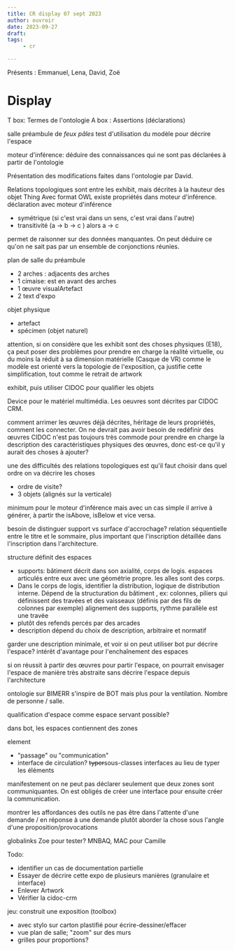 ```yaml
---
title: CR display 07 sept 2023
author: ouvroir
date: 2023-09-27
draft: 
tags:
     - cr

---
```

Présents : Emmanuel, Lena, David, Zoë

# Display

T box: Termes de l'ontologie
A box : Assertions (déclarations)

salle préambule de *feux pâles* 
test d'utilisation du modèle pour décrire l'espace

moteur d'inférence: déduire des connaissances qui ne sont pas déclarées à partir de l'ontologie

Présentation des modifications faites dans l'ontologie par David.

Relations topologiques sont entre les exhibit, mais décrites à la hauteur des objet Thing 
Avec format OWL existe propriétés dans moteur d'inférence.  
déclaration avec moteur d'inférence
- symétrique (si c'est vrai dans un sens, c'est vrai dans l'autre)
- transitivité (a → b → c ) alors a → c

permet de raisonner sur des données manquantes. On peut déduire ce qu'on ne sait pas par un ensemble de conjonctions réunies.


plan de salle du préambule
- 2 arches : adjacents des arches
- 1 cimaise: est en avant des arches
- 1 œuvre visualArtefact
- 2 text d'expo

objet physique
- artefact
- spécimen (objet naturel)

attention, si on considère que les exhibit sont des choses physiques (E18), ça peut poser des problèmes pour prendre en charge la réalité virtuelle, ou du moins la réduit à sa dimension matérielle (Casque de VR)
comme le modèle est orienté vers la topologie de l'exposition, ça justifie cette simplification, tout comme le retrait de artwork

exhibit, puis utiliser CIDOC pour qualifier les objets

Device pour le matériel multimédia.
Les oeuvres sont décrites par CIDOC CRM.

comment arrimer les œuvres déjà décrites, héritage de leurs propriétés, comment les connecter. On ne devrait pas avoir besoin de redéfinir des œuvres
CIDOC n'est pas toujours très commode pour prendre en charge la description des caractéristiques physiques des œuvres, donc est-ce qu'il y aurait des choses à ajouter? 

une des difficultés des relations topologiques est qu'il faut choisir dans quel ordre on va décrire les choses
- ordre de visite? 
- 3 objets (alignés sur la verticale) 

minimum pour le moteur d'inférence mais avec un cas simple il arrive à générer, à partir the isAbove, isBelow et vice versa.

besoin de distinguer support vs surface d'accrochage? 
relation séquentielle entre le titre et le sommaire, plus important que l'inscription détaillée dans l'inscription dans l'architecture.

structure définit des espaces
- supports: bâtiment décrit dans son axialité, corps de logis. espaces articulés entre eux avec une géométrie propre. les aîles sont des corps. 
- Dans le corps de logis, identifier la distribution, logique de distribution interne. Dépend de la structuration du bâtiment , ex: colonnes, piliers qui définissent des travées et des vaisseaux (définis par des fils de colonnes par exemple) alignement des supports, rythme parallèle est une travée
- plutôt des refends percés par des arcades
- description dépend du choix de description, arbitraire et normatif

garder une description minimale, et voir si on peut utiliser bot pur décrire l'espace?
intérêt d'avantage pour l'enchaînement des espaces

si on réussit à partir des œuvres pour partir l'espace, on pourrait envisager l'espace de manière très abstraite sans décrire l'espace depuis l'architecture

ontologie sur BIMERR s'inspire de BOT mais plus pour la ventilation. Nombre de personne / salle. 

qualification d'espace comme espace servant possible? 

dans bot, les espaces contiennent des zones

element 
- "passage" ou "communication"
- interface de circulation? 
~~typer~~sous-classes interfaces au lieu de typer les éléments

manifestement on ne peut pas déclarer seulement que deux zones sont communiquantes. On est obligés de créer une interface pour ensuite créer la communication.



montrer les affordances des outils
ne pas être dans l'attente d'une demande / en réponse à une demande
plutôt aborder la chose sous l'angle d'une proposition/provocations

globalinks Zoe pour tester? MNBAQ, MAC pour Camille



Todo: 
- identifier un cas de documentation partielle
- Essayer de décrire cette expo de plusieurs manières (granulaire et interface)
- Enlever Artwork
- Vérifier la cidoc-crm


jeu: construit une exposition (toolbox)
- avec stylo sur carton plastifié pour écrire-dessiner/effacer
- vue plan de salle; "zoom" sur des murs
- grilles pour proportions? 